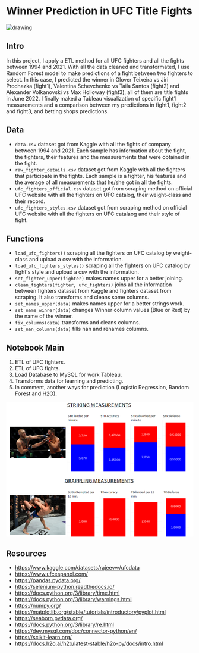 # Winner Prediction in UFC Title Fights

<img src="https://soaldar.com/wp-content/uploads/2020/05/ultimate-fighting-championship-ufc-logo.png" alt="drawing" width="600"/>

## Intro

In this project, I apply a ETL method for all UFC fighters and all the fights between 1994 and 2021. With all the data cleaned and transformated, I use Random Forest model to make predictions of a fight between two fighters to select. In this case, I predicted the winner in Glover Teixeira vs Jiri Prochazka (fight1), Valentina Schevchenko vs Taila Santos (fight2) and Alexander Volkanovski vs Max Holloway (fight3), all of them are title fights in June 2022. I finally maked a Tableau visualization of specific fight1 measurements and a comparison between my predictions in fight1, fight2 and fight3, and betting shops predictions.

## Data

- `data.csv` dataset got from Kaggle with all the fights of company between 1994 and 2021. Each sample has information about the fight, the fighters, their features and the measurements that were obtained in the fight.
- `raw_fighter_details.csv` dataset got from Kaggle with all the fighters that participate in the fights. Each sample is a fighter, his features and the average of all measurements that he/she got in all the fights.
- `ufc_fighters_official.csv` dataset got from scraping method on official UFC website with all the fighters on UFC catalog, their weight-class and their record.
- `ufc_fighters_styles.csv` dataset got from scraping method on official UFC website with all the fighters on UFC catalaog and their style of fight.

## Functions

- `load_ufc_fighters()` scraping all the fighters on UFC catalog by weight-class and upload a csv with the information.
- `load_ufc_fighters_styles()` scraping all the fighters on UFC catalog by fight's style and upload a csv with the information.
- `set_fighter_upper(fighter)` makes names upper for a better joining.
- `clean_fighters(fighter, ufc_fighters)` joins all the information between fighters dataset from Kaggle and fighters dataset from scraping. It also transforms and cleans some columns.
- `set_names_upper(data)` makes names upper for a better strings work.
- `set_name_winner(data)` changes Winner column values (Blue or Red) by the name of the winner.
- `fix_columns(data)` transforms and cleans columns.
- `set_nan_columns(data)` fills nan and renames columns.

## Notebook Main

1. ETL of UFC fighters.
2. ETL of UFC fights.
3. Load Database to MySQL for work Tableau.
4. Transforms data for learning and predicting.
5. In comment, another ways for prediction (Logistic Regression, Random Forest and H2O).

<img src="https://github.com/trabalong/Savage_Project/blob/main/img/GTvsJP_measurements.png" alt="drawing" width="800"/>

## Resources

- https://www.kaggle.com/datasets/rajeevw/ufcdata
- https://www.ufcespanol.com/
- https://pandas.pydata.org/
- https://selenium-python.readthedocs.io/
- https://docs.python.org/3/library/time.html
- https://docs.python.org/3/library/warnings.html
- https://numpy.org/
- https://matplotlib.org/stable/tutorials/introductory/pyplot.html
- https://seaborn.pydata.org/
- https://docs.python.org/3/library/re.html
- https://dev.mysql.com/doc/connector-python/en/
- https://scikit-learn.org/
- https://docs.h2o.ai/h2o/latest-stable/h2o-py/docs/intro.html
